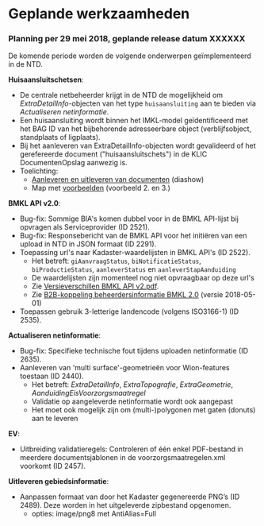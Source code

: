 ﻿# Geplande werkzaamheden

### Planning per 29 mei 2018, geplande release datum XXXXXX
De komende periode worden de volgende onderwerpen geïmplementeerd in de NTD.

**Huisaansluitschetsen**:
- De centrale netbeheerder krijgt in de NTD de mogelijkheid om _ExtraDetailInfo_-objecten van het type `huisaansluiting` aan te bieden via _Actualiseren netinformatie_.
- Een huisaansluiting wordt binnen het IMKL-model geïdentificeerd met het BAG ID van het bijbehorende adresseerbare object (verblijfsobject, standplaats of ligplaats).
- Bij het aanleveren van ExtraDetailInfo-objecten wordt gevalideerd of het gerefereerde document ("huisaansluitschets") in de KLIC DocumentenOpslag aanwezig is.
- Toelichting:
  * [Aanleveren en uitleveren van documenten](https://github.com/kadaster/klic-win/tree/master/Actualiseren/Documenten/Aanleveren-uitleveren%20documenten%202017-10-20.ppsx) (diashow)
  * Map met [voorbeelden](https://github.com/kadaster/klic-win/tree/master/Actualiseren/Documenten/Voorbeelden) (voorbeeld 2. en 3.)
  
**BMKL API v2.0**:
- Bug-fix: Sommige BIA's komen dubbel voor in de BMKL API-lijst bij opvragen als Serviceprovider (ID 2521).
- Bug-fix: Responsebericht van de BMKL API voor het initiëren van een upload in NTD in JSON formaat (ID 2291).
- Toepassing url's naar Kadaster-waardelijsten in BMKL API's (ID 2522).
  * Het betreft: `giAanvraagStatus`, `biNotificatieStatus`, `biProductieStatus`, `aanleverStatus` en `aanleverStapAanduiding`
  * De waardelijsten zijn momenteel nog niet opvraagbaar op deze url's
  * Zie [Versieverschillen BMKL API v2.pdf](https://github.com/kadaster/klic-win/blob/master/B2B-koppeling%20beheerdersinformatie%20(BMKL%202.0)/Versieverschillen%20BMKL%20API%20v2.pdf).
  * Zie [B2B-koppeling beheerdersinformatie BMKL 2.0](B2B-koppeling%20beheerdersinformatie%20(BMKL%202.0)/B2B-koppeling%20beheerdersinformatie%20BMKL2.0.md) (versie 2018-05-01)
- Toepassen gebruik 3-letterige landencode (volgens ISO3166-1) (ID 2535).

**Actualiseren netinformatie**:
- Bug-fix: Specifieke technische fout tijdens uploaden netinformatie (ID 2635).
- Aanleveren van 'multi surface'-geometrieën voor Wion-features toestaan (ID 2440).
  * Het betreft: _ExtraDetailInfo_, _ExtraTopografie_, _ExtraGeometrie_, _AanduidingEisVoorzorgsmaatregel_
  * Validatie op aangeleverde netinformatie wordt ook aangepast
  * Het moet ook mogelijk zijn om (multi-)polygonen met gaten (donuts) aan te leveren

**EV**:
- Uitbreiding validatieregels: Controleren of één enkel PDF-bestand in meerdere documentsjablonen in de voorzorgsmaatregelen.xml voorkomt (ID 2457).

**Uitleveren gebiedsinformatie**:
- Aanpassen formaat van door het Kadaster gegenereerde PNG’s (ID 2489). Deze worden in het uitgeleverde zipbestand opgenomen.
  * opties: image/png8 met AntiAlias=Full
